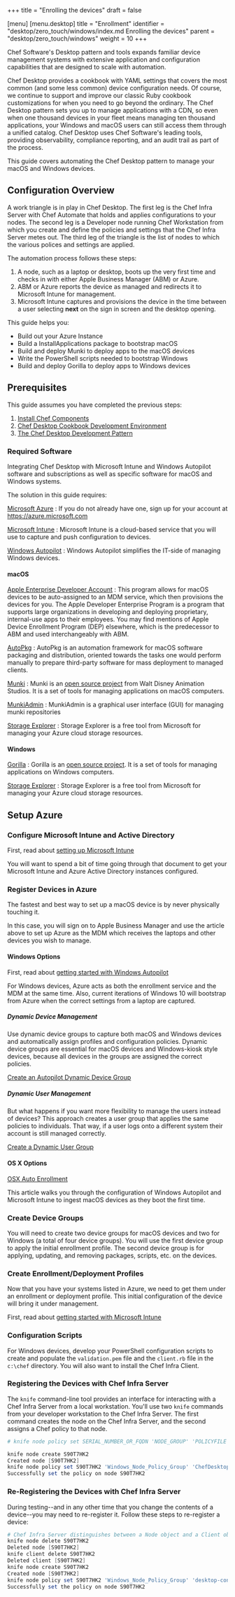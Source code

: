 +++
title = "Enrolling the devices"
draft = false

[menu]
  [menu.desktop]
    title = "Enrollment"
    identifier = "desktop/zero_touch/windows/index.md Enrolling the devices"
    parent = "desktop/zero_touch/windows"
    weight = 10
+++


Chef Software's Desktop pattern and tools expands familiar device management systems with extensive application and configuration capabilities that are designed to scale with automation.

Chef Desktop provides a cookbook with YAML settings that covers the most common (and some less common) device configuration needs. Of course, we continue to support and improve our classic Ruby cookbook customizations for when you need to go beyond the ordinary. The Chef Desktop pattern sets you up to manage applications with a CDN, so even when one thousand devices in your fleet means managing ten thousand applications, your Windows and macOS users can still access them through a unified catalog. Chef Desktop uses Chef Software's leading tools, providing observability, compliance reporting, and an audit trail as part of the process.

This guide covers automating the Chef Desktop pattern to manage your macOS and Windows devices.

## Configuration Overview

A work triangle is in play in Chef Desktop. The first leg is the Chef Infra Server with Chef Automate that holds and applies configurations to your nodes. The second leg is a Developer node running Chef Workstation from which you create and define the policies and settings that the Chef Infra Server metes out. The third leg of the triangle is the list of nodes to which the various polices and settings are applied.

The automation process follows these steps:

1. A node, such as a laptop or desktop, boots up the very first time and checks in with either Apple Business Manager (ABM) or Azure.
1. ABM or Azure reports the device as managed and redirects it to Microsoft Intune for management.
1. Microsoft Intune captures and provisions the device in the time between a user selecting **next** on the sign in screen and the desktop opening.

This guide helps you:

- Build out your Azure Instance
- Build a InstallApplications package to bootstrap macOS
- Build and deploy Munki to deploy apps to the macOS devices
- Write the PowerShell scripts needed to bootstrap Windows
- Build and deploy Gorilla to deploy apps to Windows devices

## Prerequisites

This guide assumes you have completed the previous steps:

1. [Install Chef Components](/desktop/desktop_setup_chef/)
1. [Chef Desktop Cookbook Development Environment](/desktop/desktop_setup_cookbook/)
1. [The Chef Desktop Development Pattern](/desktop/desktop_pattern/)

### Required Software

Integrating Chef Desktop with Microsoft Intune and Windows Autopilot software and subscriptions as well as specific software for macOS and Windows systems.

The solution in this guide requires:

[Microsoft Azure](https://azure.microsoft.com)
: If you do not already have one, sign up for your account at https://azure.microsoft.com

[Microsoft Intune](https://www.microsoft.com/microsoft-365/enterprise-mobility-security/microsoft-intune)
: Microsoft Intune is a cloud-based service that you will use to capture and push configuration to devices.

[Windows Autopilot](https://docs.microsoft.com/windows/deployment/windows-autopilot/windows-autopilot)
: Windows Autopilot simplifies the IT-side of managing Windows devices.

#### macOS

[Apple Enterprise Developer Account](https://developer.apple.com/programs/enterprise/)
: This program allows for macOS devices to be auto-assigned to an MDM service, which then provisions the devices for you. The Apple Developer Enterprise Program is a program that supports large organizations in developing and deploying proprietary, internal-use apps to their employees. You may find mentions of Apple Device Enrollment Program (DEP) elsewhere, which is the predecessor to ABM and used interchangeably with ABM.

[AutoPkg](https://github.com/autopkg/autopkg)
: AutoPkg is an automation framework for macOS software packaging and distribution, oriented towards the tasks one would perform manually to prepare third-party software for mass deployment to managed clients.

[Munki](https://www.munki.org/munki/)
: Munki is an [open source project](https://github.com/munki/munki) from Walt Disney Animation Studios. It is a set of tools for managing applications on macOS computers.

[MunkiAdmin](https://github.com/hjuutilainen/munkiadmin/releases/)
: MunkiAdmin is a graphical user interface (GUI) for managing munki repositories

[Storage Explorer](https://azure.microsoft.com/features/storage-explorer/)
: Storage Explorer is a free tool from Microsoft for managing your Azure cloud storage resources.

#### Windows

[Gorilla](https://github.com/autopkg/autopkg/releases)
: Gorilla is an [open source project](https://github.com/1dustindavis/gorilla). It is a set of tools for managing applications on Windows computers.

[Storage Explorer](https://azure.microsoft.com/features/storage-explorer/)
: Storage Explorer is a free tool from Microsoft for managing your Azure cloud storage resources.

## Setup Azure

### Configure Microsoft Intune and Active Directory

First, read about [setting up Microsoft Intune](https://docs.microsoft.com/mem/intune/fundamentals/setup-steps)

You will want to spend a bit of time going through that document to get your Microsoft Intune and Azure Active Directory instances configured.

### Register Devices in Azure

The fastest and best way to set up a macOS device is by never physically touching it.

In this case, you will sign on to Apple Business Manager and use the article above to set up Azure as the MDM which receives the laptops and other devices you wish to manage.

#### Windows Options

First, read about [getting started with Windows Autopilot](https://docs.microsoft.com/en-us/mem/intune/enrollment/enrollment-autopilot)

For Windows devices, Azure acts as both the enrollment service and the MDM at the same time. Also, current iterations of Windows 10 will bootstrap from Azure when the correct settings from a laptop are captured.

##### Dynamic Device Management

Use dynamic device groups to capture both macOS and Windows devices and automatically assign profiles and configuration policies. Dynamic device groups are essential for macOS devices and Windows-kiosk style devices, because all devices in the groups are assigned the correct policies.

[Create an Autopilot Dynamic Device Group](https://docs.microsoft.com/en-us/mem/autopilot/enrollment-autopilot#create-an-autopilot-device-group)

##### Dynamic User Management

But what happens if you want more flexibility to manage the users instead of devices? This approach creates a user group that applies the same policies to individuals. That way, if a user logs onto a different system their account is still managed correctly.

[Create a Dynamic User Group](https://docs.microsoft.com/en-us/azure/active-directory/users-groups-roles/groups-dynamic-membership)

#### OS X Options

[OSX Auto Enrollment](https://docs.microsoft.com/en-us/mem/intune/enrollment/device-enrollment-program-enroll-ios)

This article walks you through the configuration of Windows Autopilot and Microsoft Intune to ingest macOS devices as they boot the first time.

### Create Device Groups

You will need to create two device groups for macOS devices and two for Windows (a total of four device groups). You will use the first device group to apply the initial enrollment profile. The second device group is for applying, updating, and removing packages, scripts, etc. on the devices.

### Create Enrollment/Deployment Profiles

Now that you have your systems listed in Azure, we need to get them under an enrollment or deployment profile. This initial configuration of the device will bring it under management.

First, read about [getting started with Microsoft Intune](https://docs.microsoft.com/mem/intune/enrollment/enrollment-autopilot)

### Configuration Scripts

For Windows devices, develop your PowerShell configuration scripts to create and populate the `validation.pem` file and the `client.rb` file in the `c:\chef` directory. You will also want to install the Chef Infra Client.

### Registering the Devices with Chef Infra Server

The `knife` command-line tool provides an interface for interacting with a Chef Infra Server from a local workstation. You'll use two `knife` commands from your developer workstation to the Chef Infra Server. The first command creates the node on the Chef Infra Server, and the second assigns a Chef policy to that node.

```powershell
# knife node policy set SERIAL_NUMBER_OR_FQDN 'NODE_GROUP' 'POLICYFILE'

knife node create S90T7HK2
Created node [S90T7HK2]
knife node policy set S90T7HK2 'Windows_Node_Policy_Group' 'ChefDesktop'
Successfully set the policy on node S90T7HK2
```

### Re-Registering the Devices with Chef Infra Server

During testing--and in any other time that you change the contents of a device--you may need to re-register it. Follow these steps to re-register a device:

```powershell
# Chef Infra Server distinguishes between a Node object and a Client object
knife node delete S90T7HK2
Deleted node [S90T7HK2]
knife client delete S90T7HK2
Deleted client [S90T7HK2]
knife node create S90T7HK2
Created node [S90T7HK2]
knife node policy set S90T7HK2 'Windows_Node_Policy_Group' 'desktop-config'
Successfully set the policy on node S90T7HK2
```
